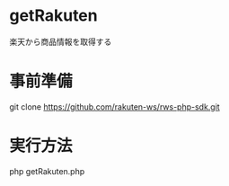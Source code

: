 # getRakuten
楽天から商品情報を取得する

# 事前準備
git clone https://github.com/rakuten-ws/rws-php-sdk.git

# 実行方法
php getRakuten.php
